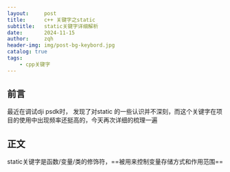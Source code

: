 ```yaml
---
layout:     post
title:      c++ 关键字之static
subtitle:   static关键字详细解析
date:       2024-11-15
author:     zqh
header-img: img/post-bg-keybord.jpg
catalog: true
tags:
    - cpp关键字
---
```

## 前言

最近在调试dji psdk时， 发现了对static 的一些认识并不深刻，而这个关键字在项目的使用中出现频率还挺高的，今天再次详细的梳理一遍

## 正文

static关键字是函数/变量/类的修饰符，==被用来控制变量存储方式和作用范围==
